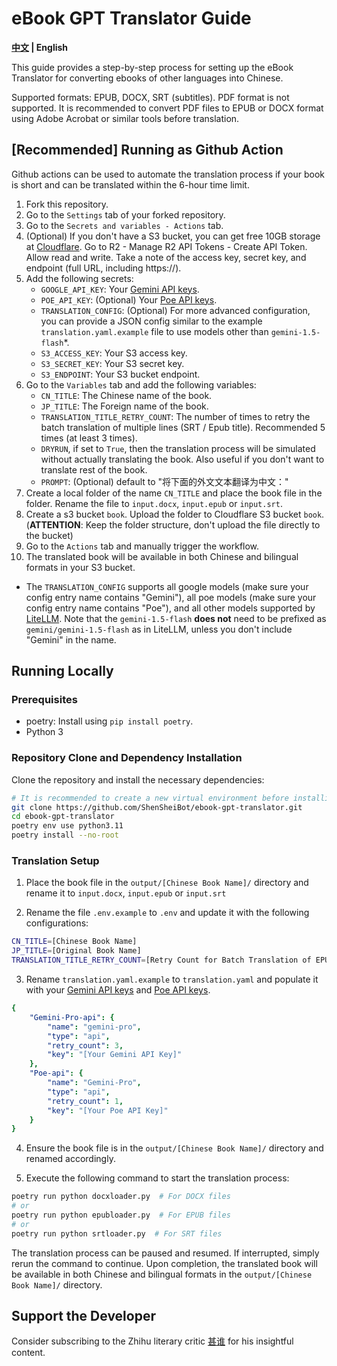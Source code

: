 # eBook GPT Translator Guide

**[中文](./README_CN.md) | English**

This guide provides a step-by-step process for setting up the eBook Translator for converting ebooks of other languages into Chinese.

Supported formats: EPUB, DOCX, SRT (subtitles).
PDF format is not supported. It is recommended to convert PDF files to EPUB or DOCX format using Adobe Acrobat or similar tools before translation.

## [Recommended] Running as Github Action

Github actions can be used to automate the translation process if your book is short and can be translated within the 6-hour time limit.

1. Fork this repository.
2. Go to the `Settings` tab of your forked repository.
3. Go to the `Secrets and variables - Actions` tab.
4. (Optional) If you don't have a S3 bucket, you can get free 10GB storage at [Cloudflare](https://developers.cloudflare.com/r2/). Go to R2 - Manage R2 API Tokens - Create API Token. Allow read and write. Take a note of the access key, secret key, and endpoint (full URL, including https://).
5. Add the following secrets:
   - `GOOGLE_API_KEY`: Your [Gemini API keys](https://aistudio.google.com/app/u/0/apikey?pli=1).
   - `POE_API_KEY`: (Optional) Your [Poe API keys](https://poe.com/api_key).
   - `TRANSLATION_CONFIG`: (Optional) For more advanced configuration, you can provide a JSON config similar to the example `translation.yaml.example` file to use models other than `gemini-1.5-flash`*.
   - `S3_ACCESS_KEY`: Your S3 access key. 
   - `S3_SECRET_KEY`: Your S3 secret key.
   - `S3_ENDPOINT`: Your S3 bucket endpoint.
6. Go to the `Variables` tab and add the following variables:
   - `CN_TITLE`: The Chinese name of the book.
   - `JP_TITLE`: The Foreign name of the book.
   - `TRANSLATION_TITLE_RETRY_COUNT`: The number of times to retry the batch translation of multiple lines (SRT / Epub title). Recommended 5 times (at least 3 times). 
   - `DRYRUN`, if set to `True`, then the translation process will be simulated without actually translating the book. Also useful if you don't want to translate rest of the book.
   - `PROMPT`: (Optional) default to "将下面的外文文本翻译为中文："
7. Create a local folder of the name `CN_TITLE` and place the book file in the folder. Rename the file to `input.docx`, `input.epub` or `input.srt`.
8. Create a s3 bucket `book`. Upload the folder to Cloudflare S3 bucket `book`. (**ATTENTION**: Keep the folder structure, don't upload the file directly to the bucket)
9. Go to the `Actions` tab and manually trigger the workflow.
10. The translated book will be available in both Chinese and bilingual formats in your S3 bucket.

* The `TRANSLATION_CONFIG` supports all google models (make sure your config entry name contains "Gemini"), all poe models (make sure your config entry name contains "Poe"), and all other models supported by [LiteLLM](https://docs.litellm.ai/docs/providers). Note that the `gemini-1.5-flash` **does not** need to be prefixed as `gemini/gemini-1.5-flash` as in LiteLLM, unless you don't include "Gemini" in the name.


## Running Locally

### Prerequisites
- poetry: Install using `pip install poetry`.
- Python 3

### Repository Clone and Dependency Installation

Clone the repository and install the necessary dependencies:

```bash
# It is recommended to create a new virtual environment before installing the dependencies.
git clone https://github.com/ShenSheiBot/ebook-gpt-translator.git
cd ebook-gpt-translator
poetry env use python3.11
poetry install --no-root
```

### Translation Setup

1. Place the book file in the `output/[Chinese Book Name]/` directory and rename it to `input.docx`, `input.epub` or `input.srt`

2. Rename the file `.env.example` to `.env` and update it with the following configurations:

```bash
CN_TITLE=[Chinese Book Name]
JP_TITLE=[Original Book Name]
TRANSLATION_TITLE_RETRY_COUNT=[Retry Count for Batch Translation of EPUB Titles or SRT Lines]
```

3. Rename `translation.yaml.example` to `translation.yaml` and populate it with your [Gemini API keys](https://aistudio.google.com/app/u/0/apikey?pli=1) and [Poe API keys](https://poe.com/api_key).

```yaml
{
    "Gemini-Pro-api": {
        "name": "gemini-pro",
        "type": "api",
        "retry_count": 3,
        "key": "[Your Gemini API Key]"
    },
    "Poe-api": {
        "name": "Gemini-Pro",
        "type": "api",
        "retry_count": 1,
        "key": "[Your Poe API Key]"
    }
}
```

4. Ensure the book file is in the `output/[Chinese Book Name]/` directory and renamed accordingly.

5. Execute the following command to start the translation process:


```bash
poetry run python docxloader.py  # For DOCX files
# or
poetry run python epubloader.py  # For EPUB files
# or
poetry run python srtloader.py  # For SRT files
```

The translation process can be paused and resumed. If interrupted, simply rerun the command to continue. Upon completion, the translated book will be available in both Chinese and bilingual formats in the `output/[Chinese Book Name]/` directory.

## Support the Developer

Consider subscribing to the Zhihu literary critic [甚谁](https://www.zhihu.com/people/sakuraayane_justice) for his insightful content.
